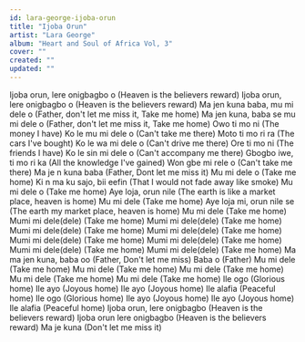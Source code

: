 ```yaml
---
id: lara-george-ijoba-orun
title: "Ijoba Orun"
artist: "Lara George"
album: "Heart and Soul of Africa Vol, 3"
cover: ""
created: ""
updated: ""
---
```


Ijoba orun, lere onigbagbo o
(Heaven is the believers reward)
Ijoba orun, lere onigbagbo o
(Heaven is the believers reward)
Ma jen kuna baba, mu mi dele o
(Father, don't let me miss it, Take me home)
Ma jen kuna, baba se mu mi dele o
(Father, don't let me miss it, Take me home)
Owo ti mo ni
(The money I have)
Ko le mu mi dele o
(Can't take me there)
Moto ti mo ri ra
(The cars I've bought)
Ko le wa mi dele o
(Can't drive me there)
Ore ti mo ni
(The friends I have)
Ko le sin mi dele o
(Can't accompany me there)
Gbogbo iwe, ti mo ri ka
(All the knowledge I've gained)
Won gbe mi rele o
(Can't take me there)
Ma je n kuna baba
(Father, Dont let me miss it)
Mu mi dele o
(Take me home)
Ki n ma ku sajo, bii eefin
(That I would not fade away like smoke)
Mu mi dele o
(Take me home)
Aye loja, orun nile
(The earth is like a market place, heaven is home)
Mu mi dele
(Take me home)
Aye loja mi, orun nile se
(The earth my market place, heaven is home)
Mu mi dele
(Take me home)
Mumi mi dele(dele)
(Take me home)
Mumi mi dele(dele)
(Take me home)
Mumi mi dele(dele)
(Take me home)
Mumi mi dele(dele)
(Take me home)
Mumi mi dele(dele)
(Take me home)
Mumi mi dele(dele)
(Take me home)
Mumi mi dele(dele)
(Take me home)
Mumi mi dele(dele)
(Take me home)
Ma ma jen kuna, baba oo
(Father, Don't let me miss)
Baba o
(Father)
Mu mi dele
(Take me home)
Mu mi dele
(Take me home)
Mu mi dele
(Take me home)
Mu mi dele
(Take me home)
Mu mi dele
(Take me home)
Ile ogo
(Glorious home)
Ile ayo
(Joyous home)
Ile ayo
(Joyous home)
Ile alafia
(Peaceful home)
Ile ogo
(Glorious home)
Ile ayo
(Joyous home)
Ile ayo
(Joyous home)
Ile alafia
(Peaceful home)
Ijoba orun, lere onigbagbo
(Heaven is the believers reward)
Ijoba orun lere onigbagbo
(Heaven is the believers reward)
Ma je kuna
(Don't let me miss it)
